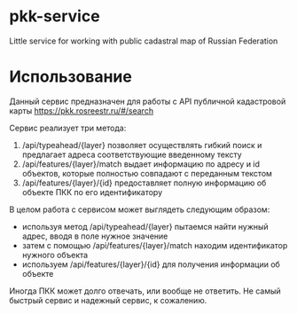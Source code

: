 # pkk-service
Little service for working with public cadastral map of Russian Federation

# Использование
Данный сервис предназначен для работы с API публичной кадастровой карты https://pkk.rosreestr.ru/#/search

Сервис реализует три метода:

1.  /api/typeahead/{layer} позволяет осуществлять гибкий поиск и предлагает адреса соответствующие введенному тексту
2.  /api/features/{layer}/match выдает информацию по адресу и id объектов, которые полностью совпадают с переданным текстом
3.  /api/features/{layer}/{id} предоставляет полную информацию об объекте ПКК по его идентификатору

В целом работа с сервисом может выглядеть следующим образом:

- используя метод /api/typeahead/{layer} пытаемся найти нужный адрес, вводя в поле нужное значение
- затем с помощью  /api/features/{layer}/match находим идентификатор нужного объекта
- используем /api/features/{layer}/{id} для получения информации об объекте

Иногда ПКК может долго отвечать, или вообще не ответить. Не самый быстрый сервис и надежный сервис, к сожалению.
